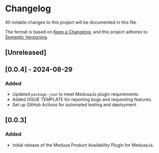 # Changelog

All notable changes to this project will be documented in this file.

The format is based on [Keep a Changelog](https://keepachangelog.com/en/1.1.0/),
and this project adheres to [Semantic Versioning](https://semver.org/spec/v2.0.0.html).

## [Unreleased]

## [0.0.4] - 2024-08-29

### Added

- Updated `package.json` to meet MedusaJs plugin requirements.
- Added ISSUE TEMPLATE for reporting bugs and requesting features.
- Set up GitHub Actions for automated testing and deployment.

## [0.0.3]

### Added

- Initial release of the Medusa Product Availability Plugin for MedusaJs.
